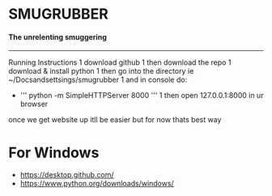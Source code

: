 # SMUGRUBBER
#### The unrelenting smuggering
----
Running Instructions
1 download github
1 then download the repo
1 download & install python
1 then go into the directory ie ~/Docsandsettsings/smugrubber
1 and in console do:
  * ''' python -m SimpleHTTPServer 8000 '''
1 then open 127.0.0.1:8000 in ur browser

once we get website up itll be easier but for now thats best way

For Windows
===========
* https://desktop.github.com/
* https://www.python.org/downloads/windows/